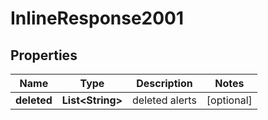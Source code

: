 
# InlineResponse2001

## Properties
Name | Type | Description | Notes
------------ | ------------- | ------------- | -------------
**deleted** | **List&lt;String&gt;** | deleted alerts |  [optional]



